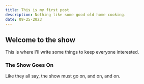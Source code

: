 ```yaml
---
title: This is my first post
description: Nothing like some good old home cooking.
date: 09-25-2023
---
```


## Welcome to the show

This is where I'll write some things to keep everyone interested.

### The Show Goes On

Like they all say, the show must go on, and on, and on.